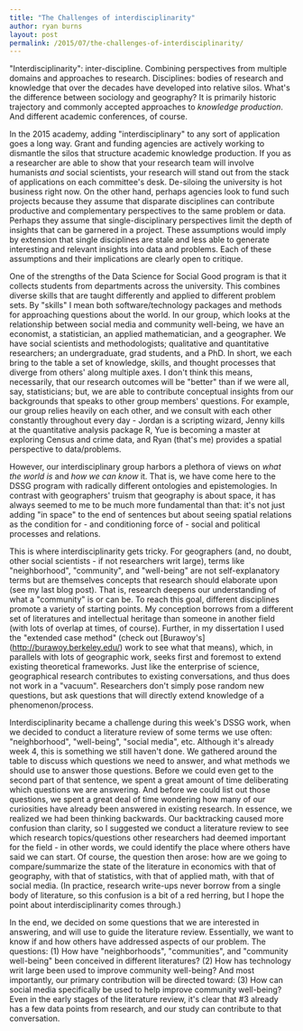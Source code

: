 ```yaml
---
title: "The Challenges of interdisciplinarity"
author: ryan burns
layout: post
permalink: /2015/07/the-challenges-of-interdisciplinarity/
---
```


"Interdisciplinarity": inter-discipline. Combining perspectives from multiple domains and approaches to research. Disciplines: bodies of research and knowledge that over the decades have developed into relative silos. What's the difference between sociology and geography? It is primarily historic trajectory and commonly accepted approaches to *knowledge production*. And different academic conferences, of course. 

In the 2015 academy, adding "interdisciplinary" to any sort of application goes a long way. Grant and funding agencies are actively working to dismantle the silos that structure academic knowledge production. If you as a researcher are able to show that your research team will involve humanists *and* social scientists, your research will stand out from the stack of applications on each committee's desk. De-siloing the university is hot business right now. On the other hand, perhaps agencies look to fund such projects because they assume that disparate disciplines can contribute productive and complementary perspectives to the same problem or data. Perhaps they assume that single-disciplinary perspectives limit the depth of insights that can be garnered in a project. These assumptions would imply by extension that single disciplines are stale and less able to generate interesting and relevant insights into data and problems. Each of these assumptions and their implications are clearly open to critique.

One of the strengths of the Data Science for Social Good program is that it collects students from departments across the university. This combines diverse skills that are taught differently and applied to different problem sets. By "skills" I mean both software/technology packages and methods for approaching questions about the world. In our group, which looks at the relationship between social media and community well-being, we have an economist, a statistician, an applied mathematician, and a geographer. We have social scientists and methodologists; qualitative and quantitative researchers; an undergraduate, grad students, and a PhD. In short, we each bring to the table a set of knowledge, skills, and thought processes that diverge from others' along multiple axes. I don't think this means, necessarily, that our research outcomes will be "better" than if we were all, say, statisticians; but, we are able to contribute conceptual insights from our backgrounds that speaks to other group members' questions. For example, our group relies heavily on each other, and we consult with each other constantly throughout every day - Jordan is a scripting wizard, Jenny kills at the quantitative analysis package R, Yue is becoming a master at exploring Census and crime data, and Ryan (that's me) provides a spatial perspective to data/problems.

However, our interdisciplinary group harbors a plethora of views on *what the world is* and *how we can know* it. That is, we have come here to the DSSG program with radically different ontologies and epistemologies. In contrast with geographers' truism that geography is about space, it has always seemed to me to be much more fundamental than that: it's not just adding "in space" to the end of sentences but about seeing spatial relations as the condition for - and conditioning force of - social and political processes and relations. 

This is where interdisciplinarity gets tricky. For geographers (and, no doubt, other social scientists - if not researchers writ large), terms like "neighborhood", "community", and "well-being" are not self-explanatory terms but are themselves concepts that research should elaborate upon (see my last blog post). That is, research deepens our understanding of what a "community" is or can be. To reach this goal, different disciplines promote a variety of starting points. My conception borrows from a different set of literatures and intellectual heritage than someone in another field (with lots of overlap at times, of course). Further, in my dissertation I used the "extended case method" (check out [Burawoy's] (http://burawoy.berkeley.edu/) work to see what that means), which, in parallels with lots of geographic work, seeks first and foremost to extend existing theoretical frameworks. Just like the enterprise of science, geographical research contributes to existing conversations, and thus does not work in a "vacuum". Researchers don't simply pose random new questions, but ask questions that will directly extend knowledge of a phenomenon/process. 

Interdisciplinarity became a challenge during this week's DSSG work, when we decided to conduct a literature review of some terms we use often: "neighborhood", "well-being", "social media", etc. Although it's already week 4, this is something we still haven't done. We gathered around the table to discuss which questions we need to answer, and what methods we should use to answer those questions. Before we could even get to the second part of that sentence, we spent a great amount of time deliberating which questions we are answering. And before we could list out those questions, we spent a great deal of time wondering how many of our curiosities have already been answered in existing research. In essence, we realized we had been thinking backwards. Our backtracking caused more confusion than clarity, so I suggested we conduct a literature review to see which research topics/questions other researchers had deemed important for the field - in other words, we could identify the place where others have said we can start. Of course, the question then arose: how are we going to compare/summarize the state of the literature in economics with that of geography, with that of statistics, with that of applied math, with that of social media. (In practice, research write-ups never borrow from a single body of literature, so this confusion is a bit of a red herring, but I hope the point about interdisciplinarity comes through.)

In the end, we decided on some questions that we are interested in answering, and will use to guide the literature review. Essentially, we want to know if and how others have addressed aspects of our problem. The questions: (1) How have "neighborhoods", "communities", and "community well-being" been conceived in different literatures? (2) How has technology writ large been used to improve community well-being? And most importantly, our primary contribution will be directed toward: (3) How can social media specifically be used to help improve community well-being? Even in the early stages of the literature review, it's clear that #3 already has a few data points from research, and our study can contribute to that conversation.